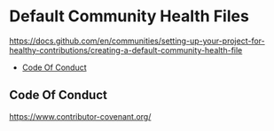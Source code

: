 # Default Community Health Files

<https://docs.github.com/en/communities/setting-up-your-project-for-healthy-contributions/creating-a-default-community-health-file>

- [Code Of Conduct](#code-of-conduct)

## Code Of Conduct

<https://www.contributor-covenant.org/>
